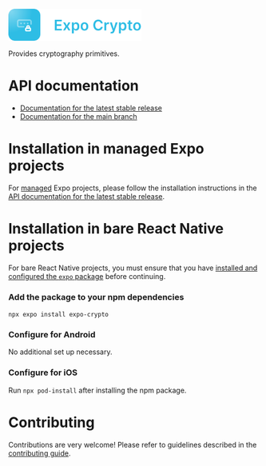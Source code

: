 <p>
  <a href="https://docs.expo.dev/versions/latest/sdk/crypto/">
    <img
      src="../../.github/resources/expo-crypto.svg"
      alt="expo-crypto"
      height="64" />
  </a>
</p>

Provides cryptography primitives.

# API documentation

- [Documentation for the latest stable release](https://docs.expo.dev/versions/latest/sdk/crypto/)
- [Documentation for the main branch](https://docs.expo.dev/versions/unversioned/sdk/crypto/)

# Installation in managed Expo projects

For [managed](https://docs.expo.dev/archive/managed-vs-bare/) Expo projects, please follow the installation instructions in the [API documentation for the latest stable release](https://docs.expo.dev/versions/latest/sdk/crypto/).

# Installation in bare React Native projects

For bare React Native projects, you must ensure that you have [installed and configured the `expo` package](https://docs.expo.dev/bare/installing-expo-modules/) before continuing.

### Add the package to your npm dependencies

```
npx expo install expo-crypto
```

### Configure for Android

No additional set up necessary.

### Configure for iOS

Run `npx pod-install` after installing the npm package.

# Contributing

Contributions are very welcome! Please refer to guidelines described in the [contributing guide](https://github.com/expo/expo#contributing).
